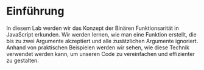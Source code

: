 # Einführung

In diesem Lab werden wir das Konzept der Binären Funktionsarität in JavaScript erkunden. Wir werden lernen, wie man eine Funktion erstellt, die bis zu zwei Argumente akzeptiert und alle zusätzlichen Argumente ignoriert. Anhand von praktischen Beispielen werden wir sehen, wie diese Technik verwendet werden kann, um unseren Code zu vereinfachen und effizienter zu gestalten.
